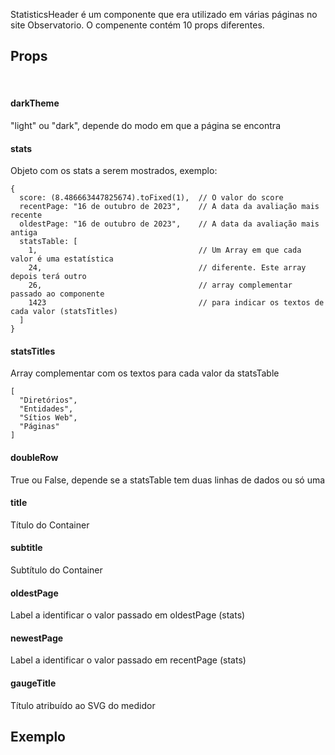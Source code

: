 StatisticsHeader é um componente que era utilizado em várias páginas no site Observatorio. O compenente contém 10 props diferentes.

## Props
<br>

#### darkTheme
"light" ou "dark", depende do modo em que a página se encontra

#### stats
Objeto com os stats a serem mostrados, exemplo:

    {
      score: (8.486663447825674).toFixed(1),  // O valor do score
      recentPage: "16 de outubro de 2023",    // A data da avaliação mais recente
      oldestPage: "16 de outubro de 2023",    // A data da avaliação mais antiga
      statsTable: [
        1,                                    // Um Array em que cada valor é uma estatística
        24,                                   // diferente. Este array depois terá outro
        26,                                   // array complementar passado ao componente
        1423                                  // para indicar os textos de cada valor (statsTitles)
      ]
    }

#### statsTitles
Array complementar com os textos para cada valor da statsTable

    [
      "Diretórios",
      "Entidades",
      "Sítios Web",
      "Páginas"
    ]

#### doubleRow
True ou False, depende se a statsTable tem duas linhas de dados ou só uma

#### title
Título do Container

#### subtitle
Subtítulo do Container

#### oldestPage
Label a identificar o valor passado em oldestPage (stats)

#### newestPage
Label a identificar o valor passado em recentPage (stats)

#### gaugeTitle
Título atribuído ao SVG do medidor

## Exemplo